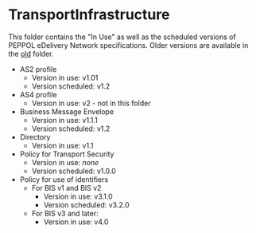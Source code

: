 # TransportInfrastructure 

This folder contains the "In Use" as well as the scheduled versions of PEPPOL eDelivery Network specifications.
Older versions are available in the [old](https://github.com/OpenPEPPOL/documentation/tree/master/TransportInfrastructure/old) folder.

* AS2 profile
    * Version in use: v1.01
    * Version scheduled: v1.2
* AS4 profile
    * Version in use: v2 - not in this folder
* Business Message Envelope
    * Version in use: v1.1.1
    * Version scheduled: v1.2
* Directory
    * Version in use: v1.1
* Policy for Transport Security
    * Version in use: *none*
    * Version scheduled: v1.0.0
* Policy for use of identifiers
    * For BIS v1 and BIS v2
        * Version in use: v3.1.0
        * Version scheduled: v3.2.0
    * For BIS v3 and later:
        * Version in use: v4.0
